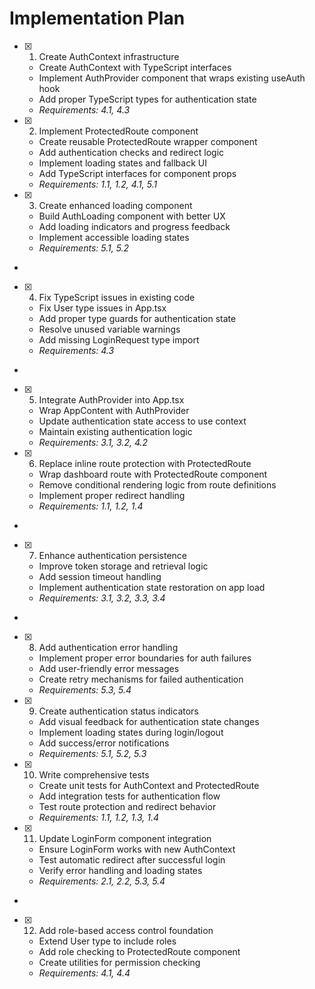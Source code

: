 # Implementation Plan

- [x] 1. Create AuthContext infrastructure





  - Create AuthContext with TypeScript interfaces
  - Implement AuthProvider component that wraps existing useAuth hook
  - Add proper TypeScript types for authentication state
  - _Requirements: 4.1, 4.3_

- [x] 2. Implement ProtectedRoute component




  
  - Create reusable ProtectedRoute wrapper component
  - Add authentication checks and redirect logic
  - Implement loading states and fallback UI
  - Add TypeScript interfaces for component props
  - _Requirements: 1.1, 1.2, 4.1, 5.1_

- [x] 3. Create enhanced loading component





  - Build AuthLoading component with better UX
  - Add loading indicators and progress feedback
  - Implement accessible loading states
  - _Requirements: 5.1, 5.2_
-

- [x] 4. Fix TypeScript issues in existing code




  - Fix User type issues in App.tsx
  - Add proper type guards for authentication state
  - Resolve unused variable warnings
  - Add missing LoginRequest type import
  - _Requirements: 4.3_
-

- [x] 5. Integrate AuthProvider into App.tsx




  - Wrap AppContent with AuthProvider
  - Update authentication state access to use context
  - Maintain existing authentication logic
  - _Requirements: 3.1, 3.2, 4.2_

- [x] 6. Replace inline route protection with ProtectedRoute





  - Wrap dashboard route with ProtectedRoute component
  - Remove conditional rendering logic from route definitions
  - Implement proper redirect handling
  - _Requirements: 1.1, 1.2, 1.4_
-

- [x] 7. Enhance authentication persistence




  - Improve token storage and retrieval logic
  - Add session timeout handling
  - Implement authentication state restoration on app load
  - _Requirements: 3.1, 3.2, 3.3, 3.4_
-

- [x] 8. Add authentication error handling







  - Implement proper error boundaries for auth failures
  - Add user-friendly error messages
  - Create retry mechanisms for failed authentication
  - _Requirements: 5.3, 5.4_

- [x] 9. Create authentication status indicators






  - Add visual feedback for authentication state changes
  - Implement loading states during login/logout
  - Add success/error notifications
  - _Requirements: 5.1, 5.2, 5.3_

- [x] 10. Write comprehensive tests






  - Create unit tests for AuthContext and ProtectedRoute
  - Add integration tests for authentication flow
  - Test route protection and redirect behavior
  - _Requirements: 1.1, 1.2, 1.3, 1.4_

- [x] 11. Update LoginForm component integration






  - Ensure LoginForm works with new AuthContext
  - Test automatic redirect after successful login
  - Verify error handling and loading states
  - _Requirements: 2.1, 2.2, 5.3, 5.4_
-

- [x] 12. Add role-based access control foundation





  - Extend User type to include roles
  - Add role checking to ProtectedRoute component
  - Create utilities for permission checking
  - _Requirements: 4.1, 4.4_